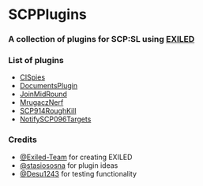 # SCPPlugins
### A collection of plugins for SCP:SL using [EXILED](https://github.com/Exiled-Team/EXILED)

### List of plugins
- [CISpies](CISpies)
- [DocumentsPlugin](DocumentsPlugin)
- [JoinMidRound](JoinMidRound)
- [MrugaczNerf](MrugaczNerf)
- [SCP914RoughKill](SCP914RoughKill)
- [NotifySCP096Targets](NotifySCP096Targets)

### Credits
- [@Exiled-Team](https://github.com/Exiled-Team) for creating EXILED
- [@stasiososna](https://github.com/stasiososna) for plugin ideas
- [@Desu1243](https://github.com/Desu1243) for testing functionality